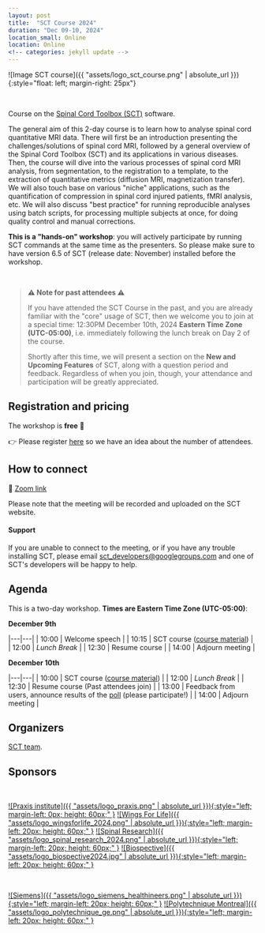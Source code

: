 ```yaml
---
layout: post
title:  "SCT Course 2024"
duration: "Dec 09-10, 2024"
location_small: Online
location: Online
<!-- categories: jekyll update -->
---
```


![Image SCT course]({{ "assets/logo_sct_course.png" | absolute_url }}){:style="float: left; margin-right: 25px"}

&nbsp;

Course on the [Spinal Cord Toolbox (SCT)](https://spinalcordtoolbox.com/) software.

The general aim of this 2-day course is to learn how to analyse spinal cord quantitative MRI data. There will first be an introduction presenting the challenges/solutions of spinal cord MRI, followed by a general overview of the Spinal Cord Toolbox (SCT) and its applications in various diseases. Then, the course will dive into the various processes of spinal cord MRI analysis, from segmentation, to the registration to a template, to the extraction of quantitative metrics (diffusion MRI, magnetization transfer). We will also touch base on various "niche" applications, such as the quantification of compression in spinal cord injured patients, fMRI analysis, etc. We will also discuss "best practice" for running reproducible analyses using batch scripts, for processing multiple subjects at once, for doing quality control and manual corrections.

**This is a "hands-on" workshop**: you will actively participate by running SCT commands at the same time as the presenters. So please make sure to have version 6.5 of SCT (release date: November) installed before the workshop.

&nbsp;

> **⚠️ Note for past attendees ⚠️**
>
> If you have attended the SCT Course in the past, and you are already familiar with the "core" usage of SCT, then we welcome you to join at a special time: 12:30PM December 10th, 2024 **Eastern Time Zone (UTC-05:00)**, i.e. immediately following the lunch break on Day 2 of the course.
>
> Shortly after this time, we will present a section on the **New and Upcoming Features** of SCT, along with a question period and feedback. Regardless of when you join, though, your attendance and participation will be greatly appreciated.

## Registration and pricing

The workshop is **free** 🙂

👉 Please register [here](https://forms.gle/Ggz8UQ5Kb8oiVqXd7) so we have an idea about the number of attendees.

## How to connect

🎥 [Zoom link](https://polymtl-ca.zoom.us/j/87975574519)

Please note that the meeting will be recorded and uploaded on the SCT website.

#### Support

If you are unable to connect to the meeting, or if you have any trouble installing SCT, please email sct_developers@googlegroups.com and one of SCT's developers will be happy to help.

## Agenda

This is a two-day workshop. **Times are Eastern Time Zone (UTC-05:00)**:


**December 9th**

|---|---|
| 10:00 | Welcome speech |
| 10:15 | SCT course ([course material](https://docs.google.com/presentation/d/1uUOpgshwnyC2p8r2GalXlUczQLpX6PfJbtzNELxbqdI)) |
| 12:00 | _Lunch Break_ |
| 12:30 | Resume course |
| 14:00 | Adjourn meeting |

**December 10th**

|---|---|
| 10:00 | SCT course ([course material](https://docs.google.com/presentation/d/1uUOpgshwnyC2p8r2GalXlUczQLpX6PfJbtzNELxbqdI)) |
| 12:00 | _Lunch Break_ |
| 12:30 | Resume course (Past attendees join) |
| 13:00 | Feedback from users, announce results of the [poll](https://forms.gle/7ewfXVhvRPwLxu5A8) (please participate!) |
| 14:00 | Adjourn meeting |

## Organizers

[SCT team](https://github.com/orgs/spinalcordtoolbox/people).

## Sponsors

&nbsp;

[![Praxis institute]({{ "assets/logo_praxis.png" | absolute_url }}){:style="left; margin-left: 0px; height: 60px;"  }](https://praxisinstitute.org/)
[![Wings For Life]({{ "assets/logo_wingsforlife_2024.png" | absolute_url }}){:style="left; margin-left: 20px; height: 60px;"  }](https://www.wingsforlife.com/uk/)
[![Spinal Research]({{ "assets/logo_spinal_research_2024.png" | absolute_url }}){:style="left; margin-left: 20px; height: 60px;"  }](https://spinal-research.org/)
[![Biospective]({{ "assets/logo_biospective2024.jpg" | absolute_url }}){:style="left; margin-left: 20px; height: 60px;"  }](https://biospective.com/)

&nbsp;

[![Siemens]({{ "assets/logo_siemens_healthineers.png" | absolute_url }}){:style="left; margin-left: 20px; height: 60px;"  }](https://www.siemens-healthineers.com/)
[![Polytechnique Montreal]({{ "assets/logo_polytechnique_ge.png" | absolute_url }}){:style="left; margin-left: 20px; height: 60px;"  }](https://www.polymtl.ca/ge/)
